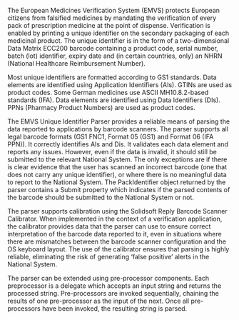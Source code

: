 ﻿The European Medicines Verification System (EMVS) protects European citizens from falsified medicines by mandating the verification of every pack of prescription medicine at the point of dispense.  Verification is enabled by printing a unique identifier on the secondary packaging of each medicinal product.  The unique identifier is in the form of a two-dimensional Data Matrix ECC200 barcode containing a product code, serial number, batch (lot) identifier, expiry date and (in certain countries, only) an NHRN (National Healthcare Reimbursement Number).  
  
Most unique identifiers are formatted according to GS1 standards.  Data elements are identified using Application Identifiers (AIs). GTINs are used as product codes.  Some German medicines use ASCII MH10.8.2-based standards (IFA).  Data elements are identified using Data Identifiers (DIs). PPNs (Pharmacy Product Numbers) are used as product codes.  
  
The EMVS Unique Identifier Parser provides a reliable means of parsing the data reported to applications by barcode scanners.  The parser supports all legal barcode formats (GS1 FNC1, Format 05 (GS1) and Format 06 (IFA PPN)).  It correctly identifies AIs and Dis.  It validates each data element and reports any issues.  However, even if the data is invalid, it should still be submitted to the relevant National System.  The only exceptions are if there is clear evidence that the user has scanned an incorrect barcode (one that does not carry any unique identifier), or where there is no meaningful data to report to the National System.  The PackIdentifier object returned by the parser contains a Submit property which indicates if the parsed contents of the barcode should be submitted to the National System or not.  
  
The parser supports calibration using the Solidsoft Reply Barcode Scanner Calibrator.  When implemented in the context of a verification application, the calibrator provides data that the parser can use to ensure correct interpretation of the barcode data reported to it, even in situations where there are mismatches between the barcode scanner configuration and the OS keyboard layout.  The use of the calibrator ensures that parsing is highly reliable, eliminating the risk of generating ‘false positive’ alerts in the National System.  
  
The parser can be extended using pre-processor components.  Each preprocessor is a delegate which accepts an input string and returns the processed string.  Pre-processors are invoked sequentially, chaining the results of one pre-processor as the input of the next. Once all pre-processors have been invoked, the resulting string is parsed.
